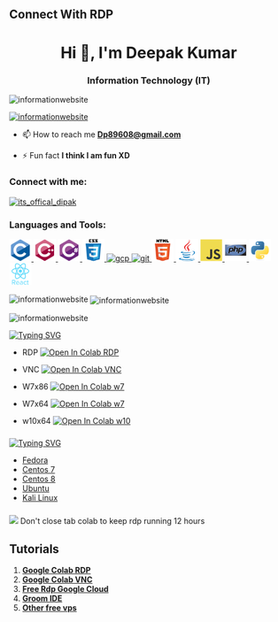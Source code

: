 ## __Connect With RDP__

<h1 align="center">Hi 👋, I'm Deepak Kumar </h1>
<h3 align="center">Information Technology (IT)</h3>

<p align="left"> <img src="https://komarev.com/ghpvc/?username=informationwebsite&label=Profile%20views&color=0e75b6&style=flat" alt="informationwebsite" /> </p>

<p align="left"> <a href="https://github.com/ryo-ma/github-profile-trophy"><img src="https://github-profile-trophy.vercel.app/?username=informationwebsite" alt="informationwebsite" /></a> </p>

- 📫 How to reach me **Dp89608@gmail.com**

- ⚡ Fun fact **I think I am fun XD**

<h3 align="left">Connect with me:</h3>
<p align="left">
<a href="https://instagram.com/its_offical_dipak" target="blank"><img align="center" src="https://raw.githubusercontent.com/rahuldkjain/github-profile-readme-generator/master/src/images/icons/Social/instagram.svg" alt="its_offical_dipak" height="30" width="40" /></a>
</p>

<h3 align="left">Languages and Tools:</h3>
<p align="left"> <a href="https://www.cprogramming.com/" target="_blank" rel="noreferrer"> <img src="https://raw.githubusercontent.com/devicons/devicon/master/icons/c/c-original.svg" alt="c" width="40" height="40"/> </a> <a href="https://www.w3schools.com/cpp/" target="_blank" rel="noreferrer"> <img src="https://raw.githubusercontent.com/devicons/devicon/master/icons/cplusplus/cplusplus-original.svg" alt="cplusplus" width="40" height="40"/> </a> <a href="https://www.w3schools.com/cs/" target="_blank" rel="noreferrer"> <img src="https://raw.githubusercontent.com/devicons/devicon/master/icons/csharp/csharp-original.svg" alt="csharp" width="40" height="40"/> </a> <a href="https://www.w3schools.com/css/" target="_blank" rel="noreferrer"> <img src="https://raw.githubusercontent.com/devicons/devicon/master/icons/css3/css3-original-wordmark.svg" alt="css3" width="40" height="40"/> </a> <a href="https://cloud.google.com" target="_blank" rel="noreferrer"> <img src="https://www.vectorlogo.zone/logos/google_cloud/google_cloud-icon.svg" alt="gcp" width="40" height="40"/> </a> <a href="https://git-scm.com/" target="_blank" rel="noreferrer"> <img src="https://www.vectorlogo.zone/logos/git-scm/git-scm-icon.svg" alt="git" width="40" height="40"/> </a> <a href="https://www.w3.org/html/" target="_blank" rel="noreferrer"> <img src="https://raw.githubusercontent.com/devicons/devicon/master/icons/html5/html5-original-wordmark.svg" alt="html5" width="40" height="40"/> </a> <a href="https://www.java.com" target="_blank" rel="noreferrer"> <img src="https://raw.githubusercontent.com/devicons/devicon/master/icons/java/java-original.svg" alt="java" width="40" height="40"/> </a> <a href="https://developer.mozilla.org/en-US/docs/Web/JavaScript" target="_blank" rel="noreferrer"> <img src="https://raw.githubusercontent.com/devicons/devicon/master/icons/javascript/javascript-original.svg" alt="javascript" width="40" height="40"/> </a> <a href="https://www.php.net" target="_blank" rel="noreferrer"> <img src="https://raw.githubusercontent.com/devicons/devicon/master/icons/php/php-original.svg" alt="php" width="40" height="40"/> </a> <a href="https://www.python.org" target="_blank" rel="noreferrer"> <img src="https://raw.githubusercontent.com/devicons/devicon/master/icons/python/python-original.svg" alt="python" width="40" height="40"/> </a> <a href="https://reactjs.org/" target="_blank" rel="noreferrer"> <img src="https://raw.githubusercontent.com/devicons/devicon/master/icons/react/react-original-wordmark.svg" alt="react" width="40" height="40"/> </a> </p>

<p><img align="left" src="https://github-readme-stats.vercel.app/api/top-langs?username=informationwebsite&show_icons=true&locale=en&layout=compact" alt="informationwebsite" /></p>

<p>&nbsp;<img align="center" src="https://github-readme-stats.vercel.app/api?username=informationwebsite&show_icons=true&locale=en" alt="informationwebsite" /></p>

<p><img align="center" src="https://github-readme-streak-stats.herokuapp.com/?user=informationwebsite&" alt="informationwebsite" /></p>







[![Typing SVG](https://readme-typing-svg.herokuapp.com?color=16D400&size=25&width=770&lines=Free+RDP+Google+Colab)](https://git.io/typing-svg)
- RDP
[![Open In Colab RDP](https://colab.research.google.com/assets/colab-badge.svg)](https://colab.research.google.com/github/akuhnet/w-colab/blob/main/xrdp.ipynb)

- VNC
[![Open In Colab VNC](https://colab.research.google.com/assets/colab-badge.svg)](https://colab.research.google.com/drive/1MTDFL2Zc1jsyUgrlgCO0rgdnY_49cNxz)

- W7x86
[![Open In Colab w7](https://colab.research.google.com/assets/colab-badge.svg)](https://colab.research.google.com/drive/1cv55uZqWURm6OwQ0xj_I3KMR9sWt8ey3)

- W7x64
[![Open In Colab w7](https://colab.research.google.com/assets/colab-badge.svg)](https://colab.research.google.com/drive/11tufwA1vTze0AGHDZiUMOngISX9zA1x4)

- w10x64
[![Open In Colab w10](https://colab.research.google.com/assets/colab-badge.svg)](https://colab.research.google.com/drive/1KXatYukTyT0vKW_xgIb6yKm90vo21LMu)


###
###
[![Typing SVG](https://readme-typing-svg.herokuapp.com?color=16D400&size=25&width=770&lines=Free+RDP+Google+Cloud)](https://git.io/typing-svg)

- [Fedora](https://www.akuh.net/2021/09/free-rdp-google-cloud-fedora.html)
- [Centos 7](https://www.akuh.net/2021/09/free-rdp-google-cloud-centos.html)
- [Centos 8](https://www.akuh.net/2021/09/free-rdp-google-cloud-centos.html)
- [Ubuntu](https://www.akuh.net/2021/09/free-rdp-ubuntu-2004.html)
- [Kali Linux](https://www.akuh.net/2021/09/free-rdp-kali-linux.html)


###
![](https://1.bp.blogspot.com/-y9Y3RURi3wg/YUSbxRPX4gI/AAAAAAAAD6w/Mcfb5Mm_64cJ2XffBHUYTRSix8QDOAu4ACLcBGAsYHQ/s0/RDP%2BColab%2B%25281%2529.gif)
Don't close tab colab to keep rdp running 12 hours
###
## __Tutorials__

1. [__Google Colab RDP__](https://www.akuh.net/2021/08/free-rdp-colab.htm)
1. [__Google Colab VNC__](https://www.akuh.net/2021/06/lifetime-google-colaboratory.html)
1. [__Free Rdp Google Cloud__](https://www.akuh.net/2021/05/vps-google-cloud-free-lifetime-update.html)
2. [__Groom IDE__](https://www.akuh.net/2021/11/free-vps-groom.html)
3. [__Other free vps__](https://www.akuh.net/search/label/Vps)

###
###

